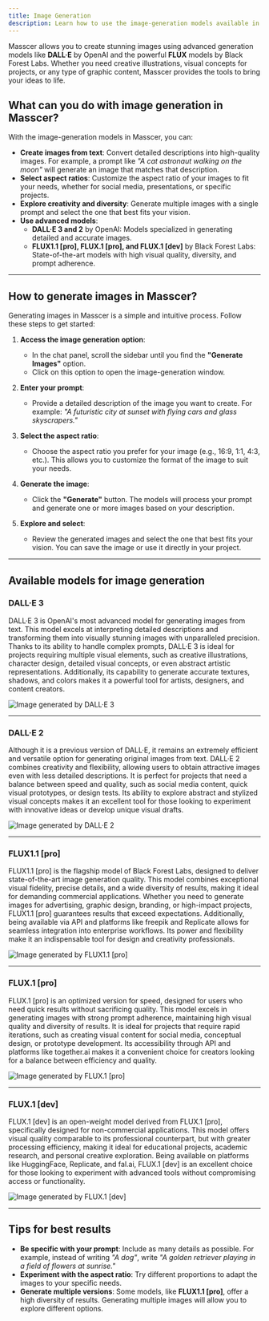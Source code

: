 ```yaml
---
title: Image Generation
description: Learn how to use the image-generation models available in Masscer and explore their capabilities.
---
```


Masscer allows you to create stunning images using advanced generation models like **DALL·E** by OpenAI and the powerful **FLUX** models by Black Forest Labs. Whether you need creative illustrations, visual concepts for projects, or any type of graphic content, Masscer provides the tools to bring your ideas to life.

## What can you do with image generation in Masscer?

With the image-generation models in Masscer, you can:

- **Create images from text**: Convert detailed descriptions into high-quality images. For example, a prompt like *"A cat astronaut walking on the moon"* will generate an image that matches that description.
- **Select aspect ratios**: Customize the aspect ratio of your images to fit your needs, whether for social media, presentations, or specific projects.
- **Explore creativity and diversity**: Generate multiple images with a single prompt and select the one that best fits your vision.
- **Use advanced models**:
  - **DALL·E 3 and 2** by OpenAI: Models specialized in generating detailed and accurate images.
  - **FLUX1.1 [pro], FLUX.1 [pro], and FLUX.1 [dev]** by Black Forest Labs: State-of-the-art models with high visual quality, diversity, and prompt adherence.

---

## How to generate images in Masscer?

Generating images in Masscer is a simple and intuitive process. Follow these steps to get started:

1. **Access the image generation option**:
   - In the chat panel, scroll the sidebar until you find the **"Generate Images"** option.
   - Click on this option to open the image-generation window.

2. **Enter your prompt**:
   - Provide a detailed description of the image you want to create. For example: *"A futuristic city at sunset with flying cars and glass skyscrapers."*

3. **Select the aspect ratio**:
   - Choose the aspect ratio you prefer for your image (e.g., 16:9, 1:1, 4:3, etc.). This allows you to customize the format of the image to suit your needs.

4. **Generate the image**:
   - Click the **"Generate"** button. The models will process your prompt and generate one or more images based on your description.

5. **Explore and select**:
   - Review the generated images and select the one that best fits your vision. You can save the image or use it directly in your project.

---

## Available models for image generation

### **DALL·E 3**
DALL·E 3 is OpenAI's most advanced model for generating images from text. This model excels at interpreting detailed descriptions and transforming them into visually stunning images with unparalleled precision. Thanks to its ability to handle complex prompts, DALL·E 3 is ideal for projects requiring multiple visual elements, such as creative illustrations, character design, detailed visual concepts, or even abstract artistic representations. Additionally, its capability to generate accurate textures, shadows, and colors makes it a powerful tool for artists, designers, and content creators.

![Image generated by DALL·E 3](../../../../assets/images/dalle3.png)

---

### **DALL·E 2**
Although it is a previous version of DALL·E, it remains an extremely efficient and versatile option for generating original images from text. DALL·E 2 combines creativity and flexibility, allowing users to obtain attractive images even with less detailed descriptions. It is perfect for projects that need a balance between speed and quality, such as social media content, quick visual prototypes, or design tests. Its ability to explore abstract and stylized visual concepts makes it an excellent tool for those looking to experiment with innovative ideas or develop unique visual drafts.

![Image generated by DALL·E 2](../../../../assets/images/dalle2.png)

---

### **FLUX1.1 [pro]**
FLUX1.1 [pro] is the flagship model of Black Forest Labs, designed to deliver state-of-the-art image generation quality. This model combines exceptional visual fidelity, precise details, and a wide diversity of results, making it ideal for demanding commercial applications. Whether you need to generate images for advertising, graphic design, branding, or high-impact projects, FLUX1.1 [pro] guarantees results that exceed expectations. Additionally, being available via API and platforms like freepik and Replicate allows for seamless integration into enterprise workflows. Its power and flexibility make it an indispensable tool for design and creativity professionals.

![Image generated by FLUX1.1 [pro]](../../../../assets/images/flux1.1-pro.png)

---

### **FLUX.1 [pro]**
FLUX.1 [pro] is an optimized version for speed, designed for users who need quick results without sacrificing quality. This model excels in generating images with strong prompt adherence, maintaining high visual quality and diversity of results. It is ideal for projects that require rapid iterations, such as creating visual content for social media, conceptual design, or prototype development. Its accessibility through API and platforms like together.ai makes it a convenient choice for creators looking for a balance between efficiency and quality.

![Image generated by FLUX.1 [pro]](../../../../assets/images/flux1-pro.png)

---

### **FLUX.1 [dev]**
FLUX.1 [dev] is an open-weight model derived from FLUX.1 [pro], specifically designed for non-commercial applications. This model offers visual quality comparable to its professional counterpart, but with greater processing efficiency, making it ideal for educational projects, academic research, and personal creative exploration. Being available on platforms like HuggingFace, Replicate, and fal.ai, FLUX.1 [dev] is an excellent choice for those looking to experiment with advanced tools without compromising access or functionality.

![Image generated by FLUX.1 [dev]](../../../../assets/images/flux1-dev.png)

---

## Tips for best results

- **Be specific with your prompt**: Include as many details as possible. For example, instead of writing *"A dog"*, write *"A golden retriever playing in a field of flowers at sunrise."*
- **Experiment with the aspect ratio**: Try different proportions to adapt the images to your specific needs.
- **Generate multiple versions**: Some models, like **FLUX1.1 [pro]**, offer a high diversity of results. Generating multiple images will allow you to explore different options.

